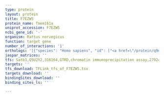 ```yaml
---
type: protein
layout: protein
title: F7EZW5
protein_name: Tmem161a
uniprot_accession: F7EZW5
ncbi_gene_id: '-'
organism: Rattus norvegicus
function: target gene
number_of_interactions: '1'
orthologs: '[{"species": "Homo sapiens", "id": ["<a href=\"/protein/q9nx61\">Q9NX61</a>"]}, {"species": "Danio rerio", "id": ["G1K2F0"]}, {"species": "Mus musculus", "id": ["<a href=\"/protein/q8vca6\">Q8VCA6</a>"]}, {"species": "Caenorhabditis elegans", "id": ["<a href=\"/protein/q9u1p9\">Q9U1P9</a>"]}]'
jaspar_matrices: ''
tfs: Satb1,Q5U2Y2,316164,GTRD,chromatin immunoprecipitation assay,27924024%5Buid%5D,No
targets: ''
tfs_download: TFLink_tfs_of_F7EZW5.tsv
targets_download: ''
bindingSites_download: ''
binding_sites_ls: ''

---
```

